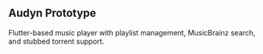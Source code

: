 ## Audyn Prototype

Flutter-based music player with playlist management, MusicBrainz search, and stubbed torrent support.

